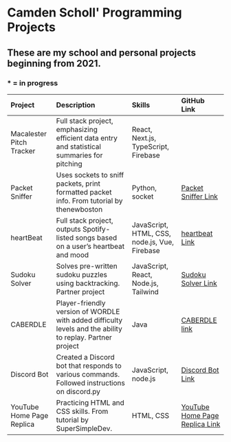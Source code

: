 # Camden Scholl' Programming Projects
## These are my school and personal projects beginning from 2021.
### * = in progress

| Project        | Description | Skills | GitHub Link |
| :---           | :--- | :--- | :--- |
| Macalester Pitch Tracker | Full stack project, emphasizing efficient data entry and statistical summaries for pitching | React, Next.js, TypeScript, Firebase | 
| Packet Sniffer | Uses sockets to sniff packets, print formatted packet info. From tutorial by thenewboston | Python, socket | [Packet Sniffer Link](https://github.com/c-l-scholl/python-packet-sniffer) | 
| heartBeat      | Full stack project, outputs Spotify-listed songs based on a user’s heartbeat and mood | JavaScript, HTML, CSS, node.js, Vue, Firebase | [heartbeat Link](https://github.com/c-l-scholl/stp-vue-fb) |
| Sudoku Solver  | Solves pre-written sudoku puzzles using backtracking. Partner project | JavaScript, React, Node.js, Tailwind | [Sudoku Solver Link](https://github.com/c-l-scholl/comp221-finalproject-sudoku-jay-cam) |
| CABERDLE       | Player-friendly version of WORDLE with added difficulty levels and the ability to replay. Partner project | Java | [CABERDLE link](https://github.com/mac-comp128-s22/128-project-ben-and-camden2) |
| Discord Bot    | Created a Discord bot that responds to various commands. Followed instructions on discord.py | JavaScript, node.js | [Discord Bot Link](https://github.com/c-l-scholl/discord-bot) |
| YouTube Home Page Replica | Practicing HTML and CSS skills. From tutorial by SuperSimpleDev. | HTML, CSS | [YouTube Home Page Replica Link](https://github.com/c-l-scholl/YT-home-page-UI-replica) |
